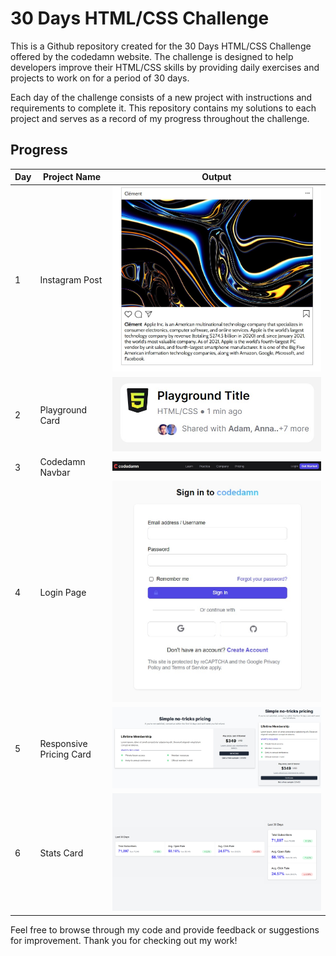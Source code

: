 # 30 Days HTML/CSS Challenge

This is a Github repository created for the 30 Days HTML/CSS Challenge offered by the codedamn website. The challenge is designed to help developers improve their HTML/CSS skills by providing daily exercises and projects to work on for a period of 30 days.

Each day of the challenge consists of a new project with instructions and requirements to complete it. This repository contains my solutions to each project and serves as a record of my progress throughout the challenge.

## Progress

| Day | Project Name            | Output                                                        |
| --- | ----------------------- | ------------------------------------------------------------- |
| 1   | Instagram Post          | ![Output](./Day-1_Instagram_Post/assets/output.jpeg)          |
| 2   | Playground Card         | ![Output](./Day-2_Playground_Card/assets/output.jpeg)         |
| 3   | Codedamn Navbar         | ![Output](./Day-3_Codedamn_Navbar/assets/output.jpeg)         |
| 4   | Login Page              | ![Output](./Day-4_Login_Page/assets/output.jpeg)              |
| 5   | Responsive Pricing Card | ![Output](./Day-5_Responsive_Pricing_Card/assets/output.jpeg) |
| 6   | Stats Card              | ![Output](./Day-6_Stats_Card/assets/output.png)               |

Feel free to browse through my code and provide feedback or suggestions for improvement. Thank you for checking out my work!

